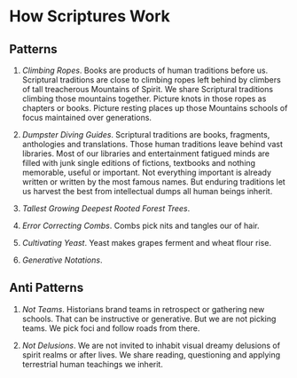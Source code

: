 # How Scriptures Work

## Patterns

1. _Climbing Ropes_. Books are products of human traditions before us. Scriptural traditions are close to climbing ropes left behind by climbers of tall treacherous Mountains of Spirit. We share Scriptural traditions climbing those mountains together. Picture knots in those ropes as chapters or books. Picture resting places up those Mountains schools of focus maintained over generations.  

1. _Dumpster Diving Guides_. Scriptural traditions are books, fragments, anthologies and translations. Those human traditions leave behind vast libraries. Most of our libraries and entertainment fatigued minds are filled with junk single editions of fictions, textbooks and nothing memorable, useful or important. Not everything important is already written or written by the most famous names. But enduring traditions let us harvest the best from intellectual dumps all human beings inherit.

1. _Tallest Growing Deepest Rooted Forest Trees_. 

1. _Error Correcting Combs_. Combs pick nits and tangles our of hair.

1. _Cultivating Yeast_. Yeast makes grapes ferment and wheat flour rise.

1. _Generative Notations_. 


## Anti Patterns

1. _Not Teams_. Historians brand teams in retrospect or gathering new schools. That can be instructive or generative. But we are not picking teams. We pick foci and follow roads from there.

1. _Not Delusions_. We are not invited to inhabit visual dreamy delusions of spirit realms or after lives. We share reading, questioning and applying terrestrial human teachings we inherit.
